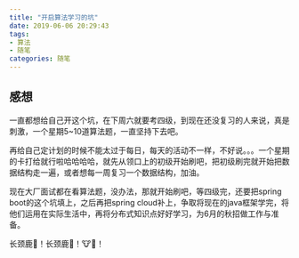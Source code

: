 ```yaml
---
title: "开启算法学习的坑"
date: 2019-06-06 20:29:43
tags:
- 算法
- 随笔
categories: 随笔
---
```

## 感想

一直都想给自己开这个坑，在下周六就要考四级，到现在还没复习的人来说，真是刺激，一个星期5~10道算法题，一直坚持下去吧。  

<!-- more -->

再给自己定计划的时候不能太过于每日，每天的活动不一样，不好说。。。一个星期的卡打给就行啦哈哈哈哈，就先从领口上的初级开始刷吧，把初级刷完就开始把数据结构走一遍，或者想每一周复习一个数据结构，加油。  

现在大厂面试都在看算法题，没办法，那就开始刷吧，等四级完，还要把spring boot的这个坑填上，之后再把spring cloud补上，争取将现在的java框架学完，将他们运用在实际生活中，再将分布式知识点好好学习，为6月的秋招做工作与准备。  

长颈鹿🦒！长颈鹿🦒！🐮🍺！